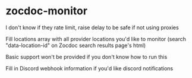 # zocdoc-monitor

I don't know if they rate limit, raise delay to be safe if not using proxies

Fill locations array with all provider locations you'd like to monitor (search "data-location-id" on Zocdoc search results page's html)

Basic support won't be provided if you don't know how to run this

Fill in Discord webhook information if you'd like discord notifications
